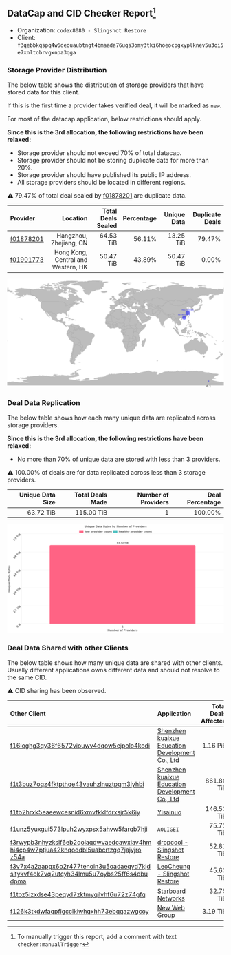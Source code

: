 ## DataCap and CID Checker Report[^1]
 - Organization: `codex8080 - Slingshot Restore`
 - Client: `f3qebbkqspq4w6deouaubtngt4bmaada76uqs3omy3tki6hoeocpgxyplknev5u3oi5e7xnltobrvgxnpa3qga`
### Storage Provider Distribution
The below table shows the distribution of storage providers that have stored data for this client.

If this is the first time a provider takes verified deal, it will be marked as `new`.

For most of the datacap application, below restrictions should apply.

**Since this is the 3rd allocation, the following restrictions have been relaxed:**
 - Storage provider should not exceed 70% of total datacap.
 - Storage provider should not be storing duplicate data for more than 20%.
 - Storage provider should have published its public IP address.
 - All storage providers should be located in different regions.

⚠️ 79.47% of total deal sealed by [f01878201](https://filfox.info/en/address/f01878201) are duplicate data.

| Provider                                              |                           Location | Total Deals Sealed | Percentage | Unique Data | Duplicate Deals |
| :---------------------------------------------------- | ---------------------------------: | -----------------: | ---------: | ----------: | --------------: |
| [f01878201](https://filfox.info/en/address/f01878201) |             Hangzhou, Zhejiang, CN |          64.53 TiB |     56.11% |   13.25 TiB |          79.47% |
| [f01901773](https://filfox.info/en/address/f01901773) | Hong Kong, Central and Western, HK |          50.47 TiB |     43.89% |   50.47 TiB |           0.00% |

![Provider Distribution](https://raw.githubusercontent.com/data-preservation-programs/filplus-checker-assets/main/filecoin-project/filecoin-plus-large-datasets/issues/152/1671092724690.png)
### Deal Data Replication
The below table shows how each many unique data are replicated across storage providers.

**Since this is the 3rd allocation, the following restrictions have been relaxed:**
- No more than 70% of unique data are stored with less than 3 providers.

⚠️ 100.00% of deals are for data replicated across less than 3 storage providers.

| Unique Data Size | Total Deals Made | Number of Providers | Deal Percentage |
| ---------------: | ---------------: | ------------------: | --------------: |
|        63.72 TiB |       115.00 TiB |                   1 |         100.00% |

![Replication Distribution](https://raw.githubusercontent.com/data-preservation-programs/filplus-checker-assets/main/filecoin-project/filecoin-plus-large-datasets/issues/152/1671092725520.png)
### Deal Data Shared with other Clients
The below table shows how many unique data are shared with other clients.
Usually different applications owns different data and should not resolve to the same CID.

⚠️ CID sharing has been observed.

| Other Client                                                                                                                                                                                                              | Application                                                                                                                      | Total Deals Affected | Unique CIDs |        Verifier |
| :------------------------------------------------------------------------------------------------------------------------------------------------------------------------------------------------------------------------ | :------------------------------------------------------------------------------------------------------------------------------- | -------------------: | ----------: | --------------: |
| [f16ioghg3qy36f6572viouwv4dqow5ejpolo4kodi](https://filfox.info/en/address/f16ioghg3qy36f6572viouwv4dqow5ejpolo4kodi)                                                                                                     | [Shenzhen kuaixue Education Development Co\., Ltd](https://github.com/filecoin-project/filecoin-plus-large-datasets/issues/512)  |             1.16 PiB |       1,615 | LDN v3 multisig |
| [f1t3buz7oqz4fktpthqe43vauhzlnuztpgm3iyhbi](https://filfox.info/en/address/f1t3buz7oqz4fktpthqe43vauhzlnuztpgm3iyhbi)                                                                                                     | [Shenzhen kuaixue Education Development Co\., Ltd](https://github.com/filecoin-project/filecoin-plus-large-datasets/issues/1363) |           861.88 TiB |       1,615 | LDN v3 multisig |
| [f1tb2hrxk5eaeewcesnid6xmvfkklfdrxsjr5k6iy](https://filfox.info/en/address/f1tb2hrxk5eaeewcesnid6xmvfkklfdrxsjr5k6iy)                                                                                                     | [Yisainuo](https://github.com/filecoin-project/filecoin-plus-large-datasets/issues/537)                                          |           146.53 TiB |       1,612 | LDN v3 multisig |
| [f1unz5yuxgui573lpuh2wyxpsx5ahvw5farqb7hji](https://filfox.info/en/address/f1unz5yuxgui573lpuh2wyxpsx5ahvw5farqb7hji)                                                                                                     | `AOLIGEI`                                                                                                                        |            75.72 TiB |       1,371 | LDN v3 multisig |
| [f3rwypb3nhyzkslf6eb2qoiaqdwvaedcawxiav4hm<br/>hi4cp4w7ptjua42knqoddbl5uabcrtzgq7jajvjro<br/>z54a](https://filfox.info/en/address/f3rwypb3nhyzkslf6eb2qoiaqdwvaedcawxiav4hmhi4cp4w7ptjua42knqoddbl5uabcrtzgq7jajvjroz54a) | [dropcool \- Slingshot Restore](https://github.com/filecoin-project/filecoin-plus-large-datasets/issues/145)                     |            52.81 TiB |         424 | LDN v3 multisig |
| [f3v7x4a2aapgx6o2r477tenoin3u5oadaeqyd7kjd<br/>sitykvf4ok7vq2utcyh34lmu5u7oybs25ff6s4dbu<br/>dpma](https://filfox.info/en/address/f3v7x4a2aapgx6o2r477tenoin3u5oadaeqyd7kjdsitykvf4ok7vq2utcyh34lmu5u7oybs25ff6s4dbudpma) | [LeoCheung \- Slingshot Restore](https://github.com/filecoin-project/filecoin-plus-large-datasets/issues/151)                    |            45.63 TiB |         424 | LDN v3 multisig |
| [f1toz5izxdse43peqyd7zktmyqilvhf6u72z74gfq](https://filfox.info/en/address/f1toz5izxdse43peqyd7zktmyqilvhf6u72z74gfq)                                                                                                     | [Starboard Networks](https://github.com/filecoin-project/filecoin-plus-client-onboarding/issues/1855)                            |            32.75 TiB |         424 |       Steven Li |
| [f126k3tkdwfaqpflgcclkiwhqxhh73ebqqazwgcoy](https://filfox.info/en/address/f126k3tkdwfaqpflgcclkiwhqxhh73ebqqazwgcoy)                                                                                                     | [New Web Group](https://github.com/filecoin-project/filecoin-plus-large-datasets/issues/356)                                     |             3.19 TiB |         101 | LDN v3 multisig |

[^1]: To manually trigger this report, add a comment with text `checker:manualTrigger`
